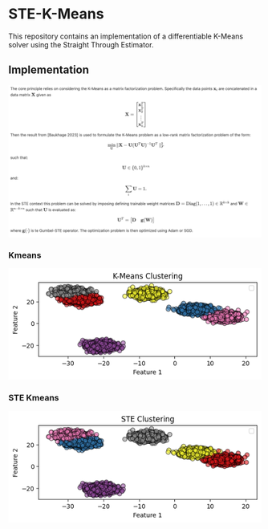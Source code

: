 # STE-K-Means

This repository contains an implementation of a differentiable K-Means solver using the Straight Through Estimator. 


## Implementation
![Model Folding Concept Figure](figures/math.png)


### Kmeans
![Model Folding Concept Figure](figures/km.png)

### STE Kmeans
![Model Folding Concept Figure](figures/ste.png)